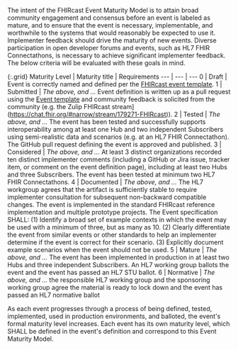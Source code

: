 The intent of the FHIRcast Event Maturity Model is to attain broad community engagement and consensus before an event is labeled as mature, and to ensure that the event is necessary, implementable, and worthwhile to the systems that would reasonably be expected to use it. Implementer feedback should drive the maturity of new events. Diverse participation in open developer forums and events, such as HL7 FHIR Connectathons, is necessary to achieve significant implementer feedback. The below criteria will be evaluated with these goals in mind. 

{:.grid}
Maturity Level | Maturity title | Requirements
--- | --- | ---
0 | Draft | Event is correctly named and defined per the [FHIRcast event template](3-1-1-template.html). 
1 | Submitted  | _The above, and …_ Event definition is written up as a pull request using the [Event template](3-1-1-template.html) and community feedback is solicited from the community (e.g. the Zulip FHIRcast stream](https://chat.fhir.org/#narrow/stream/179271-FHIRcast)).
2 | Tested | _The above, and …_ The event has been tested and successfully supports interoperability among at least one Hub and two independent Subscribers using semi-realistic data and scenarios (e.g. at an HL7 FHIR Connectathon). The GitHub pull request defining the event is approved and published.
3 | Considered |  _The above, and …_ At least 3 distinct organizations recorded ten distinct implementer comments (including a GitHub or Jira issue, tracker item, or comment on the event definition page), including at least two Hubs and three Subscribers. The event has been tested at minimum two HL7 FHIR Connectathons.
4 | Documented | _The above, and …_ The HL7 workgroup agrees that the artifact is sufficiently stable to require implementer consultation for subsequent non-backward compatible changes.  The event is implemented in the standard FHIRcast reference implementation and multiple prototype projects. The Event specification SHALL: (1) Identify a broad set of example contexts in which the event may be used with a minimum of three, but as many as 10. (2) Clearly differentiate the event from similar events or other standards to help an implementer determine if the event is correct for their scenario. (3) Explicitly document example scenarios when the event should not be used.
5 | Mature | _The above, and ..._ The event has been implemented in production in at least two Hubs and three independent Subscribers. An HL7 working group ballots the event and the event has passed an HL7 STU ballot.
6 | Normative | _The above, and ..._ the responsible HL7 working group and the sponsoring working group agree the material is ready to lock down and the event has passed an HL7 normative ballot

As each event progresses through a process of being defined, tested, implemented, used in production environments, and balloted, the event's formal maturity level increases. Each event has its own maturity level, which SHALL be defined in the event's definition and correspond to this Event Maturity Model.

